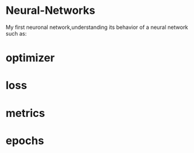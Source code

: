 # Neural-Networks
My first neuronal network,understanding its behavior of a neural network such as:
# optimizer
# loss
# metrics
# epochs
